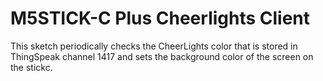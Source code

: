 # M5STICK-C Plus Cheerlights Client
This sketch periodically checks the CheerLights color that is stored in ThingSpeak channel 1417 and sets the background color of the screen on the stickc.

